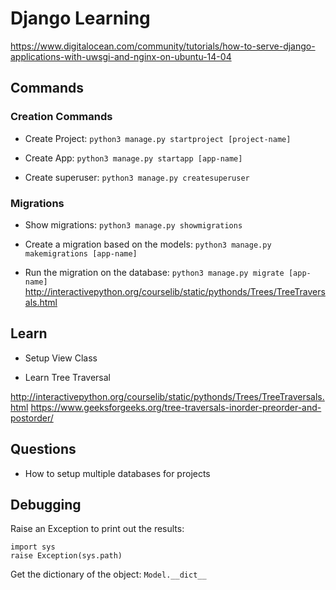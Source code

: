 # Django Learning

https://www.digitalocean.com/community/tutorials/how-to-serve-django-applications-with-uwsgi-and-nginx-on-ubuntu-14-04

## Commands

### Creation Commands

- Create Project: `python3 manage.py startproject [project-name]`

- Create App: `python3 manage.py startapp [app-name]`

- Create superuser: `python3 manage.py createsuperuser`

### Migrations

- Show migrations: `python3 manage.py showmigrations`

- Create a migration based on the models: `python3 manage.py makemigrations [app-name]`

- Run the migration on the database: `python3 manage.py migrate [app-name]`
http://interactivepython.org/courselib/static/pythonds/Trees/TreeTraversals.html
## Learn

- Setup View Class

- Learn Tree Traversal 

http://interactivepython.org/courselib/static/pythonds/Trees/TreeTraversals.html
https://www.geeksforgeeks.org/tree-traversals-inorder-preorder-and-postorder/

## Questions

- How to setup multiple databases for projects

## Debugging

Raise an Exception to print out the results:
```
import sys
raise Exception(sys.path)
```

Get the dictionary of the object: `Model.__dict__`
